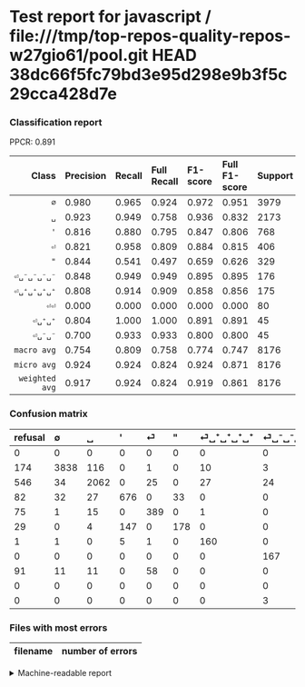# Test report for javascript / file:///tmp/top-repos-quality-repos-w27gio61/pool.git HEAD 38dc66f5fc79bd3e95d298e9b3f5c29cca428d7e

### Classification report

PPCR: 0.891

| Class | Precision | Recall | Full Recall | F1-score | Full F1-score | Support | Full Support | PPCR |
|------:|:----------|:-------|:------------|:---------|:---------|:--------|:-------------|:-----|
| `∅` | 0.980| 0.965| 0.924| 0.972| 0.951| 3979| 4153| 0.958 |
| `␣` | 0.923| 0.949| 0.758| 0.936| 0.832| 2173| 2719| 0.799 |
| `'` | 0.816| 0.880| 0.795| 0.847| 0.806| 768| 850| 0.904 |
| `⏎` | 0.821| 0.958| 0.809| 0.884| 0.815| 406| 481| 0.844 |
| `"` | 0.844| 0.541| 0.497| 0.659| 0.626| 329| 358| 0.919 |
| `⏎␣⁻␣⁻␣⁻␣⁻` | 0.848| 0.949| 0.949| 0.895| 0.895| 176| 176| 1.000 |
| `⏎␣⁺␣⁺␣⁺␣⁺` | 0.808| 0.914| 0.909| 0.858| 0.856| 175| 176| 0.994 |
| `⏎⏎` | 0.000| 0.000| 0.000| 0.000| 0.000| 80| 171| 0.468 |
| `⏎␣⁺␣⁺` | 0.804| 1.000| 1.000| 0.891| 0.891| 45| 45| 1.000 |
| `⏎␣⁻␣⁻` | 0.700| 0.933| 0.933| 0.800| 0.800| 45| 45| 1.000 |
| `macro avg` | 0.754| 0.809| 0.758| 0.774| 0.747| 8176| 9174| 0.891 |
| `micro avg` | 0.924| 0.924| 0.824| 0.924| 0.871| 8176| 9174| 0.891 |
| `weighted avg` | 0.917| 0.924| 0.824| 0.919| 0.861| 8176| 9174| 0.891 |

### Confusion matrix

|refusal|  ∅| ␣| '| ⏎| "| ⏎␣⁺␣⁺␣⁺␣⁺| ⏎␣⁻␣⁻␣⁻␣⁻| ⏎⏎| ⏎␣⁺␣⁺| ⏎␣⁻␣⁻| 
|:---|:---|:---|:---|:---|:---|:---|:---|:---|:---|:---|
|0 |0 |0 |0 |0 |0 |0 |0 |0 |0 |0 |
|174 |3838 |116 |0 |1 |0 |10 |3 |0 |2 |9 |
|546 |34 |2062 |0 |25 |0 |27 |24 |0 |1 |0 |
|82 |32 |27 |676 |0 |33 |0 |0 |0 |0 |0 |
|75 |1 |15 |0 |389 |0 |1 |0 |0 |0 |0 |
|29 |0 |4 |147 |0 |178 |0 |0 |0 |0 |0 |
|1 |1 |0 |5 |1 |0 |160 |0 |0 |8 |0 |
|0 |0 |0 |0 |0 |0 |0 |167 |0 |0 |9 |
|91 |11 |11 |0 |58 |0 |0 |0 |0 |0 |0 |
|0 |0 |0 |0 |0 |0 |0 |0 |0 |45 |0 |
|0 |0 |0 |0 |0 |0 |0 |3 |0 |0 |42 |

### Files with most errors

| filename | number of errors|
|:----:|:-----|

<details>
    <summary>Machine-readable report</summary>
```json
{
  "cl_report": {"\"": {"f1-score": 0.6592592592592593, "precision": 0.8436018957345972, "recall": 0.541033434650456, "support": 329}, "\u0027": {"f1-score": 0.8471177944862155, "precision": 0.8164251207729468, "recall": 0.8802083333333334, "support": 768}, "macro avg": {"f1-score": 0.774261775730861, "precision": 0.7542496676687211, "recall": 0.8089335037367608, "support": 8176}, "micro avg": {"f1-score": 0.9242906066536204, "precision": 0.9242906066536204, "recall": 0.9242906066536204, "support": 8176}, "weighted avg": {"f1-score": 0.9187118559375862, "precision": 0.9172670123404157, "recall": 0.9242906066536204, "support": 8176}, "\u2205": {"f1-score": 0.9721377912867275, "precision": 0.9798315037018126, "recall": 0.9645639607941694, "support": 3979}, "\u23ce": {"f1-score": 0.884090909090909, "precision": 0.820675105485232, "recall": 0.958128078817734, "support": 406}, "\u23ce\u23ce": {"f1-score": 0.0, "precision": 0.0, "recall": 0.0, "support": 80}, "\u23ce\u2423\u207a\u2423\u207a": {"f1-score": 0.8910891089108911, "precision": 0.8035714285714286, "recall": 1.0, "support": 45}, "\u23ce\u2423\u207a\u2423\u207a\u2423\u207a\u2423\u207a": {"f1-score": 0.8579088471849866, "precision": 0.8080808080808081, "recall": 0.9142857142857143, "support": 175}, "\u23ce\u2423\u207b\u2423\u207b": {"f1-score": 0.8, "precision": 0.7, "recall": 0.9333333333333333, "support": 45}, "\u23ce\u2423\u207b\u2423\u207b\u2423\u207b\u2423\u207b": {"f1-score": 0.8954423592493297, "precision": 0.8477157360406091, "recall": 0.9488636363636364, "support": 176}, "\u2423": {"f1-score": 0.9355716878402904, "precision": 0.9225950782997763, "recall": 0.9489185457892315, "support": 2173}},
  "cl_report_full": {"\"": {"f1-score": 0.6256590509666081, "precision": 0.8436018957345972, "recall": 0.4972067039106145, "support": 358}, "\u0027": {"f1-score": 0.8057210965435042, "precision": 0.8164251207729468, "recall": 0.7952941176470588, "support": 850}, "macro avg": {"f1-score": 0.7471822093598114, "precision": 0.7542496676687211, "recall": 0.7575038771774152, "support": 9174}, "micro avg": {"f1-score": 0.8711239193083573, "precision": 0.9242906066536204, "recall": 0.8237410071942446, "support": 9174}, "weighted avg": {"f1-score": 0.860985303798022, "precision": 0.9077362890658589, "recall": 0.8237410071942446, "support": 9174}, "\u2205": {"f1-score": 0.9511771995043371, "precision": 0.9798315037018126, "recall": 0.9241512159884421, "support": 4153}, "\u23ce": {"f1-score": 0.8146596858638744, "precision": 0.820675105485232, "recall": 0.8087318087318087, "support": 481}, "\u23ce\u23ce": {"f1-score": 0.0, "precision": 0.0, "recall": 0.0, "support": 171}, "\u23ce\u2423\u207a\u2423\u207a": {"f1-score": 0.8910891089108911, "precision": 0.8035714285714286, "recall": 1.0, "support": 45}, "\u23ce\u2423\u207a\u2423\u207a\u2423\u207a\u2423\u207a": {"f1-score": 0.8556149732620321, "precision": 0.8080808080808081, "recall": 0.9090909090909091, "support": 176}, "\u23ce\u2423\u207b\u2423\u207b": {"f1-score": 0.8, "precision": 0.7, "recall": 0.9333333333333333, "support": 45}, "\u23ce\u2423\u207b\u2423\u207b\u2423\u207b\u2423\u207b": {"f1-score": 0.8954423592493297, "precision": 0.8477157360406091, "recall": 0.9488636363636364, "support": 176}, "\u2423": {"f1-score": 0.8324586192975374, "precision": 0.9225950782997763, "recall": 0.7583670467083486, "support": 2719}},
  "ppcr": 0.8912143012862437
}
```
</details>
